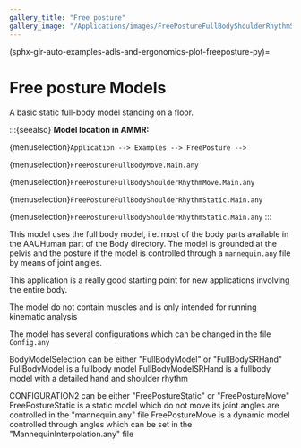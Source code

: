 ```yaml
---
gallery_title: "Free posture"
gallery_image: "/Applications/images/FreePostureFullBodyShoulderRhythmStatic.jpg"
---
```


(sphx-glr-auto-examples-adls-and-ergonomics-plot-freeposture-py)=

# Free posture Models

A basic static full-body model standing on a floor.


:::{seealso}
**Model location in AMMR:**

{menuselection}`Application --> Examples --> FreePosture -->`

{menuselection}`FreePostureFullBodyMove.Main.any`

{menuselection}`FreePostureFullBodyShoulderRhythmMove.Main.any`

{menuselection}`FreePostureFullBodyShoulderRhythmStatic.Main.any`

{menuselection}`FreePostureFullBodyShoulderRhythmStatic.Main.any`
:::

This model uses the full body model, i.e. most of the body parts available
in the AAUHuman part of the Body directory. The model is grounded at the
pelvis and the posture if the model is controlled through a `mannequin.any`
file by means of joint angles.

This application is a really good starting point for new applications
involving the entire body.

The model do not contain muscles and is only intended for running kinematic analysis

The model has several configurations which can be changed in the file `Config.any`

BodyModelSelection can be either "FullBodyModel"  or "FullBodySRHand"
FullBodyModel is a fullbody model
FullBodyModelSRHand is a fullbody model with a detailed hand and shoulder rhythm

CONFIGURATION2 can be either "FreePostureStatic" or "FreePostureMove"
FreePostureStatic is a static model which do not move its joint angles are controlled in the "mannequin.any" file
FreePostureMove is a dynamic model controlled through angles which can be set in the "MannequinInterpolation.any" file


```{image} /Applications/images/FreePostureFullBodyShoulderRhythmStatic.jpg
```
